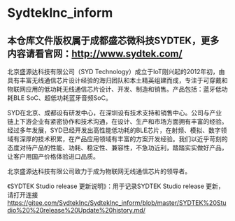 # SydtekInc_inform  
## 本仓库文件版权属于成都盛芯微科技SYDTEK，更多内容请看官网：<a href="http://www.sydtek.com/" title="Title">http://www.sydtek.com/</a>

北京盛源达科技有限公司（SYD Technology）成立于IoT刚兴起的2012年初，由具有丰富无线通信芯片设计经验的海归团队和本土精英组建而成，专注于可穿戴和物联网应用的低功耗无线通信芯片设计、开发、制造和销售。产品包括：蓝牙低功耗BLE SoC、超低功耗蓝牙音频SoC。  
  
   SYD在北京、成都设有研发中心，在深圳设有技术支持和销售中心。公司与产业链上下游企业有紧密协作和技术沟通，在设计、生产和市场方面拥有丰富的经验。经过多年发展，SYD已经开发出高性能低功耗的BLE芯片，在射频、模拟、数字领域有深厚的技术积累，在产品应用领域有丰富的方案开发经验。我们以近乎苛刻的态度对待产品的性能、功耗、稳定性、兼容性，不急功近利，踏踏实实做好产品，让客户用国产价格体验进口品质。  

   北京盛源达科技有限公司致力于成为物联网无线通信芯片的领导者。  
   
《SYDTEK Studio  release 更新说明》：用于记录SYDTEK Studio  release 更新，请打开连接<a href="https://gitee.com/SydtekInc/SydtekInc_inform/blob/master/SYDTEK%20Studio%20%20release%20Update%20history.md" title="Title">https://gitee.com/SydtekInc/SydtekInc_inform/blob/master/SYDTEK%20Studio%20%20release%20Update%20history.md/</a>   
<br/><br/><br/>
